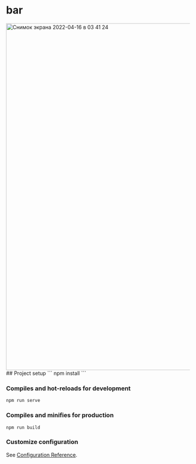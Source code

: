 # bar
<img width="947" alt="Снимок экрана 2022-04-16 в 03 41 24" src="https://user-images.githubusercontent.com/82258634/163655386-4c8a5741-6ade-42d3-9908-27b4e26f4901.png">
## Project setup
```
npm install
```

### Compiles and hot-reloads for development
```
npm run serve
```

### Compiles and minifies for production
```
npm run build
```

### Customize configuration
See [Configuration Reference](https://cli.vuejs.org/config/).

